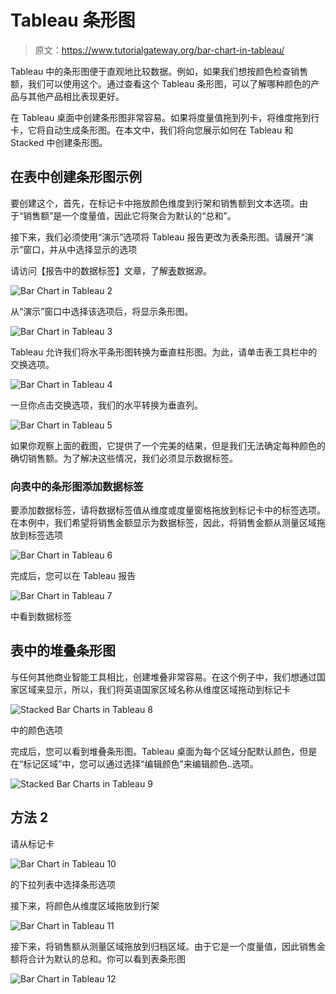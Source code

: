 # Tableau 条形图

> 原文：<https://www.tutorialgateway.org/bar-chart-in-tableau/>

Tableau 中的条形图便于直观地比较数据。例如，如果我们想按颜色检查销售额，我们可以使用这个。通过查看这个 Tableau 条形图，可以了解哪种颜色的产品与其他产品相比表现更好。

在 Tableau 桌面中创建条形图非常容易。如果将度量值拖到列卡，将维度拖到行卡，它将自动生成条形图。在本文中，我们将向您展示如何在 Tableau 和 Stacked 中创建条形图。

## 在表中创建条形图示例

要创建这个，首先，在标记卡中拖放颜色维度到行架和销售额到文本选项。由于“销售额”是一个度量值，因此它将聚合为默认的“总和”。

接下来，我们必须使用“演示”选项将 Tableau 报告更改为表条形图。请展开“演示”窗口，并从中选择显示的选项

请访问【报告中的数据标签】文章，了解[表](https://www.tutorialgateway.org/tableau/)数据源。

![Bar Chart in Tableau 2](img/811d7ab33cb7f3e2dbb56629d74bbd97.png)

从“演示”窗口中选择该选项后，将显示条形图。

![Bar Chart in Tableau 3](img/d38c03d1ef9aecda9e45f2a437f07630.png)

Tableau 允许我们将水平条形图转换为垂直柱形图。为此，请单击表工具栏中的交换选项。

![Bar Chart in Tableau 4](img/93a0c6fbc3e07a0b355215e129b7dea5.png)

一旦你点击交换选项，我们的水平转换为垂直列。

![Bar Chart in Tableau 5](img/d834295fa2bfb13d10c39479265eb56b.png)

如果你观察上面的截图，它提供了一个完美的结果，但是我们无法确定每种颜色的确切销售额。为了解决这些情况，我们必须显示数据标签。

### 向表中的条形图添加数据标签

要添加数据标签，请将数据标签值从维度或度量窗格拖放到标记卡中的标签选项。在本例中，我们希望将销售金额显示为数据标签，因此，将销售金额从测量区域拖放到标签选项

![Bar Chart in Tableau 6](img/c72db4bdcae14b8e2e306617ae432008.png)

完成后，您可以在 Tableau 报告

![Bar Chart in Tableau 7](img/5a3f1d2891b5a49cd48a2377bdb6d23b.png)

中看到数据标签

## 表中的堆叠条形图

与任何其他商业智能工具相比，创建堆叠非常容易。在这个例子中，我们想通过国家区域来显示，所以，我们将英语国家区域名称从维度区域拖动到标记卡

![Stacked Bar Charts in Tableau 8](img/dbc288b51c8bba226ef7a57c59a73fe6.png)

中的颜色选项

完成后，您可以看到堆叠条形图。Tableau 桌面为每个区域分配默认颜色，但是在“标记区域”中，您可以通过选择“编辑颜色”来编辑颜色..选项。

![Stacked Bar Charts in Tableau 9](img/9e88223b0d3d08bd56ca2fca1ffd912d.png)

## 方法 2

请从标记卡

![Bar Chart in Tableau 10](img/c2111940e4e57c2f04d313ffe98f949c.png)

的下拉列表中选择条形选项

接下来，将颜色从维度区域拖放到行架

![Bar Chart in Tableau 11](img/90ced02ce9774f81fbcf144a6770b66f.png)

接下来，将销售额从测量区域拖放到归档区域。由于它是一个度量值，因此销售金额将合计为默认的总和。你可以看到表条形图

![Bar Chart in Tableau 12](img/4f55700cc8ea49d5742881eb3dcd4ff2.png)